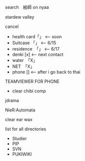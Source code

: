 search　絵師 on nyaa

stardew valley

cancel
- health card「」 <-- soon
- Suitcase 「」 <-- 6/15
- residence　「」 <-- 6/17 
- denki [x] <-- next contact
- water　「X」
- NET　「X」
- phone [] <-- after i go back to thai

TEAMVIEWER FOR PHONE

- clear chibi comp 

jdrama

NieR:Automata

clear ear wax

list for all directories
- Studier
- PIP
- SVN
- PUKIWIKI
